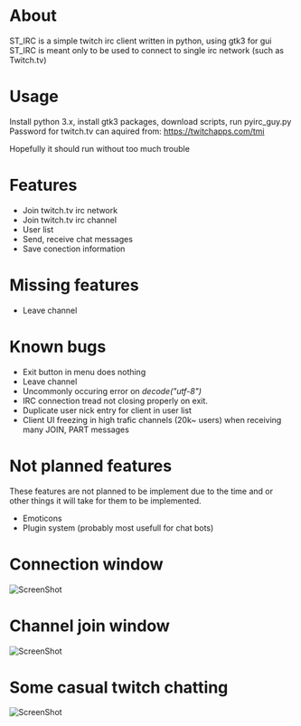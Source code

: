 About
======
ST_IRC is a simple twitch irc client written in python, using gtk3 for gui
ST_IRC is meant only to be used to connect to single irc network (such as Twitch.tv)

Usage
======
Install python 3.x, install gtk3 packages, download scripts, run pyirc_guy.py
Password for twitch.tv can aquired from: https://twitchapps.com/tmi

Hopefully it should run without too much trouble

Features
======
* Join twitch.tv irc network
* Join twitch.tv irc channel
* User list
* Send, receive chat messages
* Save conection information

Missing features
======
* Leave channel

Known bugs
======
* Exit button in menu does nothing
* Leave channel
* Uncommonly occuring error on _decode("utf-8")_
* IRC connection tread not closing properly on exit.
* Duplicate user nick entry for client in user list
* Client UI freezing in high trafic channels (20k~ users) when receiving many JOIN, PART messages

Not planned features
======
These features are not planned to be implement due to the time and or other things it will take for them to be implemented.
* Emoticons
* Plugin system (probably most usefull for chat bots)

Connection window
======
![ScreenShot](http://puu.sh/89Ckd)

Channel join window
======
![ScreenShot](http://puu.sh/89Cnh.png)

Some casual twitch chatting
======
![ScreenShot](http://puu.sh/89BkU)
